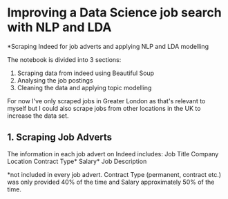 # Improving a Data Science job search with NLP and LDA
*Scraping Indeed for job adverts and applying NLP and LDA modelling

The notebook is divided into 3 sections:

1. Scraping data from indeed using Beautiful Soup
2. Analysing the job postings
3. Cleaning the data and applying topic modelling

For now I've only scraped jobs in Greater London as that's relevant to myself but I could also scrape jobs 
from other locations in the UK to increase the data set. 

## 1. Scraping Job Adverts

The information in each job advert on Indeed includes:
Job Title
Company
Location
Contract Type*
Salary*
Job Description

\*not included in every job advert. Contract Type (permanent, contract etc.) was only provided 40% of the time and Salary approximately 50% of the time.
